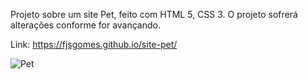Projeto sobre um site Pet, feito com HTML 5, CSS 3. O projeto sofrerá alterações conforme for avançando.

Link: https://fjsgomes.github.io/site-pet/

![Pet](https://user-images.githubusercontent.com/84814641/146121326-8cc56693-6b62-465c-9958-362d6bb3446b.jpg)
